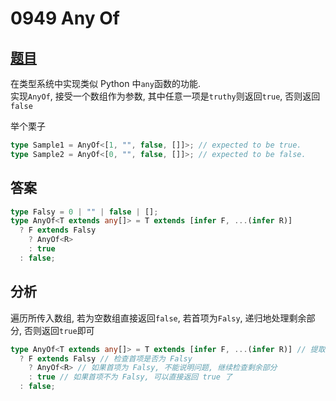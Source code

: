 # 0949 Any Of

## [题目](https://github.com/type-challenges/type-challenges/blob/master/questions/949-medium-anyof/README.md)

在类型系统中实现类似 Python 中`any`函数的功能.  
实现`AnyOf`, 接受一个数组作为参数, 其中任意一项是`truthy`则返回`true`, 否则返回`false`

举个栗子

```ts
type Sample1 = AnyOf<[1, "", false, []]>; // expected to be true.
type Sample2 = AnyOf<[0, "", false, []]>; // expected to be false.
```

## 答案

```ts
type Falsy = 0 | "" | false | [];
type AnyOf<T extends any[]> = T extends [infer F, ...(infer R)]
  ? F extends Falsy
    ? AnyOf<R>
    : true
  : false;
```

## 分析

遍历所传入数组, 若为空数组直接返回`false`, 若首项为`Falsy`, 递归地处理剩余部分, 否则返回`true`即可

```ts
type AnyOf<T extends any[]> = T extends [infer F, ...(infer R)] // 提取出首项和剩余部分
  ? F extends Falsy // 检查首项是否为 Falsy
    ? AnyOf<R> // 如果首项为 Falsy, 不能说明问题, 继续检查剩余部分
    : true // 如果首项不为 Falsy, 可以直接返回 true 了
  : false;
```
